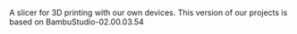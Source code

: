 A slicer for 3D printing with our own devices. This version of our projects is based on BambuStudio-02.00.03.54